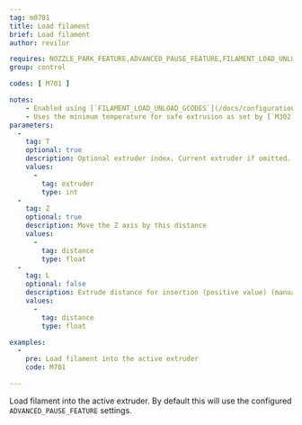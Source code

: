 ```yaml
---
tag: m0701
title: Load filament
brief: Load filament
author: revilor

requires: NOZZLE_PARK_FEATURE,ADVANCED_PAUSE_FEATURE,FILAMENT_LOAD_UNLOAD_GCODES
group: control

codes: [ M701 ]

notes:
    - Enabled using [`FILAMENT_LOAD_UNLOAD_GCODES`](/docs/configuration/configuration.html#advanced-pause)
    - Uses the minimum temperature for safe extrusion as set by [`M302`](/docs/gcode/M302.html).
parameters:
  -
    tag: T
    optional: true
    description: Optional extruder index. Current extruder if omitted.
    values:
      -
        tag: extruder
        type: int
  -
    tag: Z
    optional: true
    description: Move the Z axis by this distance
    values:
      -
        tag: distance
        type: float
  -
    tag: L
    optional: false
    description: Extrude distance for insertion (positive value) (manual reload)
    values:
      -
        tag: distance
        type: float

examples:
  -
    pre: Load filament into the active extruder
    code: M701

---
```


Load filament into the active extruder. By default this will use the configured `ADVANCED_PAUSE_FEATURE` settings.
